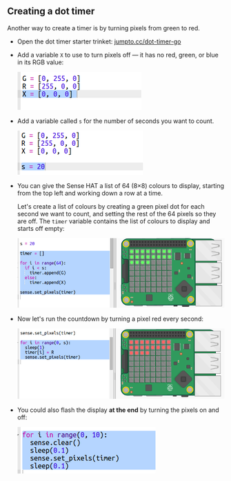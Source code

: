 ## Creating a dot timer

Another way to create a timer is by turning pixels from green to red.

+ Open the dot timer starter trinket: <a href="http://jumpto.cc/dot-timer-go" target="_blank">jumpto.cc/dot-timer-go</a>

+ Add a variable `X` to use to turn pixels off — it has no red, green, or blue in its RGB value:
    
    ![لقطة الشاشة](images/timer-off.png)

+ Add a variable called `s` for the number of seconds you want to count.
    
    ![لقطة الشاشة](images/timer-seconds.png)

+ You can give the Sense HAT a list of 64 (8×8) colours to display, starting from the top left and working down a row at a time.
    
    Let's create a list of colours by creating a green pixel dot for each second we want to count, and setting the rest of the 64 pixels so they are off. The `timer` variable contains the list of colours to display and starts off empty:
    
    ![لقطة الشاشة](images/timer-setup.png)

+ Now let's run the countdown by turning a pixel red every second:
    
    ![لقطة الشاشة](images/timer-turn-red.png)

+ You could also flash the display **at the end** by turning the pixels on and off:
    
    ![لقطة الشاشة](images/timer-flash.png)